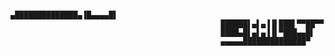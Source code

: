                                                    ▄██████████████▄▐█▄▄▄▄█▌
                                                   ██████▌▄▌▄▐▐▌███▌▀▀██▀▀
                                                   ████▄█▌▄▌▄▐▐▌▀███▄▄█▌
                                                   ▄▄▄▄▄██████████████▀
